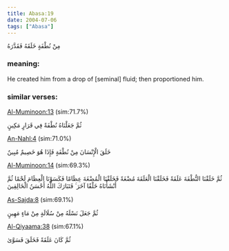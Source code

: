 ```yaml
---
title: Abasa:19
date: 2004-07-06
tags: ["Abasa"]
---
```

مِنْ نُطْفَةٍ خَلَقَهُ فَقَدَّرَهُ
### meaning: 
He created him from a drop of [seminal] fluid; then proportioned him.
### similar verses: 

[Al-Muminoon:13](/23/13) (sim:71.7%)

ثُمَّ جَعَلْنَاهُ نُطْفَةً فِي قَرَارٍ مَكِينٍ

[An-Nahl:4](/16/4) (sim:71.0%)

خَلَقَ الْإِنْسَانَ مِنْ نُطْفَةٍ فَإِذَا هُوَ خَصِيمٌ مُبِينٌ

[Al-Muminoon:14](/23/14) (sim:69.3%)

ثُمَّ خَلَقْنَا النُّطْفَةَ عَلَقَةً فَخَلَقْنَا الْعَلَقَةَ مُضْغَةً فَخَلَقْنَا الْمُضْغَةَ عِظَامًا فَكَسَوْنَا الْعِظَامَ لَحْمًا ثُمَّ أَنْشَأْنَاهُ خَلْقًا آخَرَ ۚ فَتَبَارَكَ اللَّهُ أَحْسَنُ الْخَالِقِينَ

[As-Sajda:8](/32/8) (sim:69.1%)

ثُمَّ جَعَلَ نَسْلَهُ مِنْ سُلَالَةٍ مِنْ مَاءٍ مَهِينٍ

[Al-Qiyaama:38](/75/38) (sim:67.1%)

ثُمَّ كَانَ عَلَقَةً فَخَلَقَ فَسَوَّىٰ
